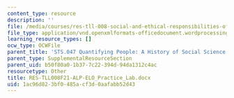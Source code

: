 ```yaml
---
content_type: resource
description: ''
file: /media/courses/res-tll-008-social-and-ethical-responsibilities-of-computing-serc-fall-2021/1ac96d823bf0485acf3d0aafabb52d43_RES-TLL008F21-ALP-ELO_Practice_Lab.docx
file_type: application/vnd.openxmlformats-officedocument.wordprocessingml.document
learning_resource_types: []
ocw_type: OCWFile
parent_title: 'STS.047 Quantifying People: A History of Social Science'
parent_type: SupplementalResourceSection
parent_uid: b50f80a0-1b37-7c22-394d-94da1312c4ac
resourcetype: Other
title: RES-TLL008F21-ALP-ELO_Practice_Lab.docx
uid: 1ac96d82-3bf0-485a-cf3d-0aafabb52d43
---
```

